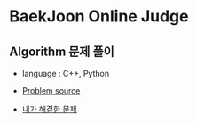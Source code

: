 # BaekJoon Online Judge

Algorithm 문제 풀이
---


- language : C++, Python

- [Problem source](https://www.acmicpc.net "BaekJoon Online Judge")

- [내가 해결한 문제](https://www.acmicpc.net/user/wort23)
